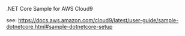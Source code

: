 .NET Core Sample for AWS Cloud9

see: https://docs.aws.amazon.com/cloud9/latest/user-guide/sample-dotnetcore.html#sample-dotnetcore-setup

